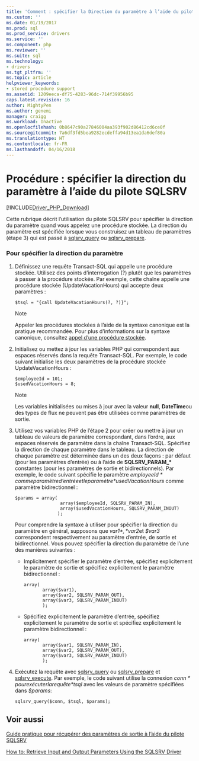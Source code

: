 ```yaml
---
title: 'Comment : spécifier la Direction du paramètre à l’aide du pilote SQLSRV | Documents Microsoft'
ms.custom: ''
ms.date: 01/19/2017
ms.prod: sql
ms.prod_service: drivers
ms.service: ''
ms.component: php
ms.reviewer: ''
ms.suite: sql
ms.technology:
- drivers
ms.tgt_pltfrm: ''
ms.topic: article
helpviewer_keywords:
- stored procedure support
ms.assetid: 1209eeca-df75-4283-96dc-714f39956b95
caps.latest.revision: 16
author: MightyPen
ms.author: genemi
manager: craigg
ms.workload: Inactive
ms.openlocfilehash: 0b8647c90a27846004aa393f902d86412cd6ce0f
ms.sourcegitcommit: 7a6df3fd5bea9282ecdeffa94d13ea1da6def80a
ms.translationtype: HT
ms.contentlocale: fr-FR
ms.lasthandoff: 04/16/2018
---
```

# <a name="how-to-specify-parameter-direction-using-the-sqlsrv-driver"></a>Procédure : spécifier la direction du paramètre à l’aide du pilote SQLSRV
[!INCLUDE[Driver_PHP_Download](../../includes/driver_php_download.md)]

Cette rubrique décrit l’utilisation du pilote SQLSRV pour spécifier la direction du paramètre quand vous appelez une procédure stockée. La direction du paramètre est spécifiée lorsque vous construisez un tableau de paramètres (étape 3) qui est passé à [sqlsrv_query](../../connect/php/sqlsrv-query.md) ou [sqlsrv_prepare](../../connect/php/sqlsrv-prepare.md).  
  
### <a name="to-specify-parameter-direction"></a>Pour spécifier la direction du paramètre  
  
1.  Définissez une requête Transact-SQL qui appelle une procédure stockée. Utilisez des points d’interrogation (?) plutôt que les paramètres à passer à la procédure stockée. Par exemple, cette chaîne appelle une procédure stockée (UpdateVacationHours) qui accepte deux paramètres :  
  
    ```  
    $tsql = "{call UpdateVacationHours(?, ?)}";  
    ```  
  
    > [!NOTE]  
    > Appeler les procédures stockées à l’aide de la syntaxe canonique est la pratique recommandée. Pour plus d’informations sur la syntaxe canonique, consultez [appel d’une procédure stockée](../../relational-databases/native-client-odbc-stored-procedures/calling-a-stored-procedure.md).  
  
2.  Initialisez ou mettez à jour les variables PHP qui correspondent aux espaces réservés dans la requête Transact-SQL. Par exemple, le code suivant initialise les deux paramètres de la procédure stockée UpdateVacationHours :  
  
    ```  
    $employeeId = 101;  
    $usedVacationHours = 8;  
    ```  
  
    > [!NOTE]  
    > Les variables initialisées ou mises à jour avec la valeur **null**, **DateTime**ou des types de flux ne peuvent pas être utilisées comme paramètres de sortie.  
  
3.  Utilisez vos variables PHP de l’étape 2 pour créer ou mettre à jour un tableau de valeurs de paramètre correspondant, dans l’ordre, aux espaces réservés de paramètre dans la chaîne Transact-SQL. Spécifiez la direction de chaque paramètre dans le tableau. La direction de chaque paramètre est déterminée dans un des deux façons : par défaut (pour les paramètres d’entrée) ou à l’aide de **SQLSRV_PARAM_\***  constantes (pour les paramètres de sortie et bidirectionnels). Par exemple, le code suivant spécifie le paramètre *$employeeId* comme paramètre d’entrée et le paramètre *$usedVacationHours* comme paramètre bidirectionnel :  
  
    ```  
    $params = array(  
                     array($employeeId, SQLSRV_PARAM_IN),  
                     array($usedVacationHours, SQLSRV_PARAM_INOUT)  
                    );  
    ```  
  
    Pour comprendre la syntaxe à utiliser pour spécifier la direction du paramètre en général, supposons que *$var1*, *$var2*et *$var3* correspondent respectivement au paramètre d’entrée, de sortie et bidirectionnel. Vous pouvez spécifier la direction du paramètre de l’une des manières suivantes :  
  
    -   Implicitement spécifier le paramètre d’entrée, spécifiez explicitement le paramètre de sortie et spécifiez explicitement le paramètre bidirectionnel :  
  
        ```  
        array(   
               array($var1),  
               array($var2, SQLSRV_PARAM_OUT),  
               array($var3, SQLSRV_PARAM_INOUT)  
               );  
        ```  
  
    -   Spécifiez explicitement le paramètre d’entrée, spécifiez explicitement le paramètre de sortie et spécifiez explicitement le paramètre bidirectionnel :  
  
        ```  
        array(   
               array($var1, SQLSRV_PARAM_IN),  
               array($var2, SQLSRV_PARAM_OUT),  
               array($var3, SQLSRV_PARAM_INOUT)  
               );  
        ```  
  
4.  Exécutez la requête avec [sqlsrv_query](../../connect/php/sqlsrv-query.md) ou [sqlsrv_prepare](../../connect/php/sqlsrv-prepare.md) et [sqlsrv_execute](../../connect/php/sqlsrv-execute.md). Par exemple, le code suivant utilise la connexion *$conn* pour exécuter la requête *$tsql* avec les valeurs de paramètre spécifiées dans *$params*:  
  
    ```  
    sqlsrv_query($conn, $tsql, $params);  
    ```  
  
## <a name="see-also"></a>Voir aussi  
[Guide pratique pour récupérer des paramètres de sortie à l’aide du pilote SQLSRV](../../connect/php/how-to-retrieve-output-parameters-using-the-sqlsrv-driver.md)

[How to: Retrieve Input and Output Parameters Using the SQLSRV Driver](../../connect/php/how-to-retrieve-input-and-output-parameters-using-the-sqlsrv-driver.md)  
  
